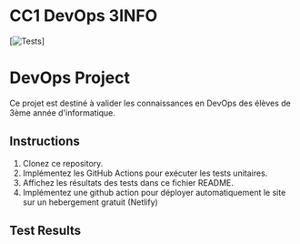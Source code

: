 # CC1 DevOps 3INFO

[![Tests](https://github.com/nattther/CC1-DEVOPS-3INFO-Nathan-Tournant/tree/master/.github/workflows/node.js.yml)]




# DevOps Project

Ce projet est destiné à valider les connaissances en DevOps des élèves de 3ème année d'informatique.

## Instructions

1. Clonez ce repository.
2. Implémentez les GitHub Actions pour exécuter les tests unitaires.
3. Affichez les résultats des tests dans ce fichier README.
4. Implémentez une github action pour déployer automatiquement le site sur un hebergement gratuit (Netlify)

## Test Results

